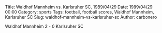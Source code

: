 Title: Waldhof Mannheim vs. Karlsruher SC, 1989/04/29
Date: 1989/04/29 00:00
Category: sports
Tags: football, football scores, Waldhof Mannheim, Karlsruher SC
Slug: waldhof-mannheim-vs-karlsruher-sc
Author: carbonero


Waldhof Mannheim 2 - 0 Karlsruher SC
